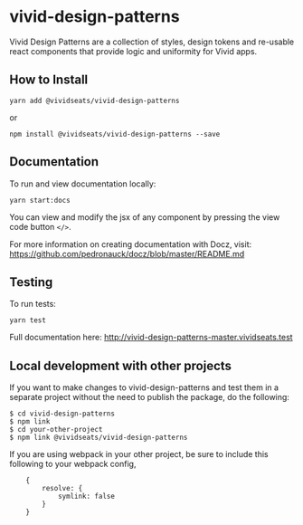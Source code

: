 # vivid-design-patterns

Vivid Design Patterns are a collection of styles, design tokens and re-usable react components that provide logic and uniformity for Vivid apps.

## How to Install
`yarn add @vividseats/vivid-design-patterns`

or

`npm install @vividseats/vivid-design-patterns --save`

  
## Documentation
To run and view documentation locally:

`yarn start:docs`

You can view and modify the jsx of any component by pressing the view code button `</>`.

For more information on creating documentation with Docz, visit: https://github.com/pedronauck/docz/blob/master/README.md


## Testing
To run tests:

`yarn test`


Full documentation here: http://vivid-design-patterns-master.vividseats.test

## Local development with other projects
If you want to make changes to vivid-design-patterns and test them in a separate project without the need to publish the package, do the following:

```$xslt
$ cd vivid-design-patterns
$ npm link
$ cd your-other-project
$ npm link @vividseats/vivid-design-patterns
``` 

If you are using webpack in your other project, be sure to include this following to your webpack config,

```$xslt
    {
        resolve: {
            symlink: false
        }
    }
```